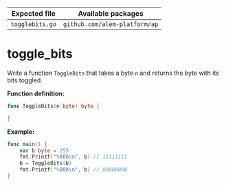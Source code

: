 | Expected file   | Available packages            |
| --------------- | ----------------------------- |
| `togglebits.go` | `github.com/alem-platform/ap` |

# toggle_bits

Write a function `ToggleBits` that takes a byte `n` and returns the byte with its bits toggled.

**Function definition:**

```go
func ToggleBits(n byte) byte {

}
```

**Example:**

```go
func main() {
    var b byte = 255
    fmt.Printf("%08b\n", b) // 11111111
    b = ToggleBits(b)
    fmt.Printf("%08b\n", b) // 00000000
}
```
